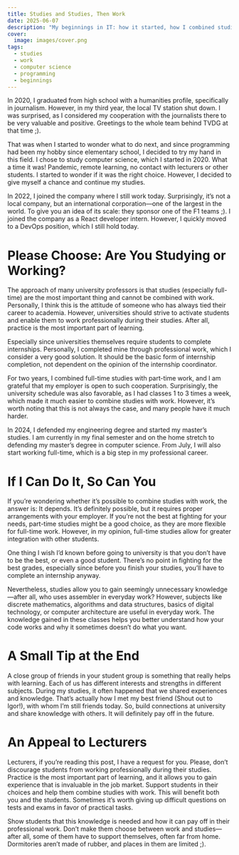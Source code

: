 ```yaml
---
title: Studies and Studies, Then Work
date: 2025-06-07
description: "My beginnings in IT: how it started, how I combined studies with work, why the attitude of lecturers is sometimes wrong, and how to improve it ;)."
cover: 
  image: images/cover.png
tags:
  - studies
  - work
  - computer science
  - programming
  - beginnings
---
```


In 2020, I graduated from high school with a humanities profile, specifically in journalism. However, in my third year, the local TV station shut down. I was surprised, as I considered my cooperation with the journalists there to be very valuable and positive. Greetings to the whole team behind TVDG at that time ;).

That was when I started to wonder what to do next, and since programming had been my hobby since elementary school, I decided to try my hand in this field. I chose to study computer science, which I started in 2020. What a time it was! Pandemic, remote learning, no contact with lecturers or other students. I started to wonder if it was the right choice. However, I decided to give myself a chance and continue my studies.

In 2022, I joined the company where I still work today. Surprisingly, it’s not a local company, but an international corporation—one of the largest in the world. To give you an idea of its scale: they sponsor one of the F1 teams ;).
I joined the company as a React developer intern. However, I quickly moved to a DevOps position, which I still hold today.

# Please Choose: Are You Studying or Working?

The approach of many university professors is that studies (especially full-time) are the most important thing and cannot be combined with work. Personally, I think this is the attitude of someone who has always tied their career to academia. However, universities should strive to activate students and enable them to work professionally during their studies. After all, practice is the most important part of learning.

Especially since universities themselves require students to complete internships. Personally, I completed mine through professional work, which I consider a very good solution. It should be the basic form of internship completion, not dependent on the opinion of the internship coordinator.

For two years, I combined full-time studies with part-time work, and I am grateful that my employer is open to such cooperation. Surprisingly, the university schedule was also favorable, as I had classes 1 to 3 times a week, which made it much easier to combine studies with work. However, it’s worth noting that this is not always the case, and many people have it much harder.

In 2024, I defended my engineering degree and started my master’s studies. I am currently in my final semester and on the home stretch to defending my master’s degree in computer science. From July, I will also start working full-time, which is a big step in my professional career.

# If I Can Do It, So Can You

If you’re wondering whether it’s possible to combine studies with work, the answer is: It depends. It’s definitely possible, but it requires proper arrangements with your employer. If you’re not the best at fighting for your needs, part-time studies might be a good choice, as they are more flexible for full-time work. However, in my opinion, full-time studies allow for greater integration with other students.

One thing I wish I’d known before going to university is that you don’t have to be the best, or even a good student. There’s no point in fighting for the best grades, especially since before you finish your studies, you’ll have to complete an internship anyway.

Nevertheless, studies allow you to gain seemingly unnecessary knowledge—after all, who uses assembler in everyday work? However, subjects like discrete mathematics, algorithms and data structures, basics of digital technology, or computer architecture are useful in everyday work. The knowledge gained in these classes helps you better understand how your code works and why it sometimes doesn’t do what you want.

# A Small Tip at the End

A close group of friends in your student group is something that really helps with learning. Each of us has different interests and strengths in different subjects. During my studies, it often happened that we shared experiences and knowledge. That’s actually how I met my best friend (Shout out to Igor!), with whom I’m still friends today. So, build connections at university and share knowledge with others. It will definitely pay off in the future.

# An Appeal to Lecturers

Lecturers, if you’re reading this post, I have a request for you. Please, don’t discourage students from working professionally during their studies. Practice is the most important part of learning, and it allows you to gain experience that is invaluable in the job market. Support students in their choices and help them combine studies with work. This will benefit both you and the students. Sometimes it’s worth giving up difficult questions on tests and exams in favor of practical tasks.

Show students that this knowledge is needed and how it can pay off in their professional work. Don’t make them choose between work and studies—after all, some of them have to support themselves, often far from home. Dormitories aren’t made of rubber, and places in them are limited ;).
